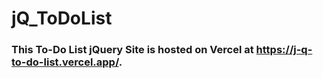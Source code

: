 # jQ_ToDoList
### This To-Do List jQuery Site is hosted on Vercel at https://j-q-to-do-list.vercel.app/.
